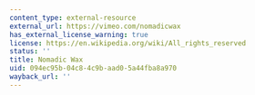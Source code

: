 ```yaml
---
content_type: external-resource
external_url: https://vimeo.com/nomadicwax
has_external_license_warning: true
license: https://en.wikipedia.org/wiki/All_rights_reserved
status: ''
title: Nomadic Wax
uid: 094ec95b-04c8-4c9b-aad0-5a44fba8a970
wayback_url: ''
---
```

